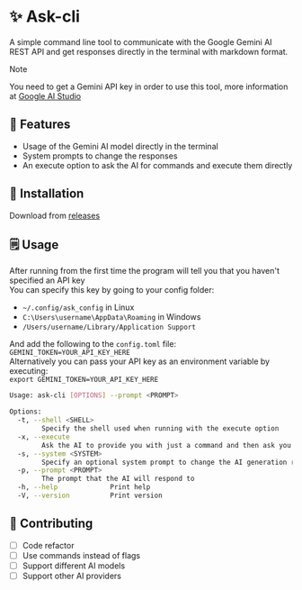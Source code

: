 # ✨ Ask-cli
A simple command line tool to communicate with the Google Gemini AI REST API and get responses directly in the terminal with markdown format.

> [!NOTE]
> You need to get a Gemini API key in order to use this tool, more information at [Google AI Studio](https://ai.google.dev/aistudio)

## 🤖 Features
- Usage of the Gemini AI model directly in the terminal  
- System prompts to change the responses  
- An execute option to ask the AI for commands and execute them directly  

## 💾 Installation

Download from [releases](https://github.com/gg0074x/ask-cli/releases)

## 🗒️ Usage

After running from the first time the program will tell you that you haven't specified an API key  
You can specify this key by going to your config folder:  
- `~/.config/ask_config` in Linux
- `C:\Users\username\AppData\Roaming` in Windows
- `/Users/username/Library/Application Support`

And add the following to the `config.toml` file:  
`GEMINI_TOKEN=YOUR_API_KEY_HERE`  
Alternatively you can pass your API key as an environment variable by executing:  
`export GEMINI_TOKEN=YOUR_API_KEY_HERE`  

```sh
Usage: ask-cli [OPTIONS] --prompt <PROMPT>

Options:
  -t, --shell <SHELL>    
        Specify the shell used when running with the execute option
  -x, --execute          
        Ask the AI to provide you with just a command and then ask you to execute it
  -s, --system <SYSTEM>  
        Specify an optional system prompt to change the AI generation results
  -p, --prompt <PROMPT>  
        The prompt that the AI will respond to
  -h, --help             Print help
  -V, --version          Print version
```

## 🔨 Contributing

- [ ] Code refactor
- [ ] Use commands instead of flags
- [ ] Support different AI models
- [ ] Support other AI providers

